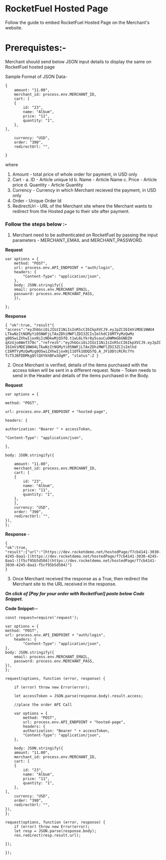 
# RocketFuel Hosted Page

Follow the guide to embed RocketFuel Hosted Page on the Merchant's website.

  
  

# Prerequistes:-

Merchant should send below JSON input details to display the same on RocketFuel hosted page

Sample Format of JSON Data-

  

	{
		amount: "11.00",
		merchant_id: process.env.MERCHANT_ID,
		cart: [
		{
			id: "23",
			name: "Album",
			price: "11",
			quantity: "1",
		},
	],

		currency: "USD",
		order: "390",
		redirectUrl: "",

	}

where

1. Amount - total price of whole order for payment, in USD only
2. Cart - 
	a. ID - Article unique Id
	b. Name - Article Name
	c. Price - Article price
	d. Quantity - Article Quantity
3. Currency - Currency in which Merchant recieved the payment, in USD only
4. Order - Unique Order Id
5. RedirectUrl - URL of the Merchant site where the Merchant wants to redirect from the Hosted page to their site after payment. 

### Follow the steps below :-

1. Merchant need to be authenticated on RocketFuel by passing the input parameters - MERCHANT_EMAIL and MERCHANT_PASSWORD.
  

**Request**

  

	var options = {
		method: "POST",
		url: process.env.API_ENDPOINT + "auth/login",
		headers: {
			"Content-Type": "application/json",
		},
		body: JSON.stringify({
		email: process.env.MERCHANT_EMAIL,
		password: process.env.MERCHANT_PASS,
		}),

	};

  

**Response**

  

    { "ok":true, "result"{ "access":"eyJhbGciOiJIUzI1NiIsInR5cCI6IkpXVCJ9.eyJpZCI6ImViMDE1NWU4 LTkwNzItNGMyYi05NWFjLTAxZDhiMWFlZDI3ZCIsImlhdCI6MTYyMzQwMz g0OSwiZXhwIjoxNjIzNDkwMjQ5fQ.t1wL6LYkr8y5sauCuOWMmGbGNDZH qXzUjo6WeT370c","refresh":"eyJhbGciOiJIUzI1NiIsInR5cCI6IkpXVCJ9.eyJpZC I6ImViMDE1NWU4LTkwNzItNGMyYi05NWFjLTAxZDhiMWFlZDI3ZCIsImlhd CI6MTYyMzQwMzg0OSwiZXhwIjoxNjI1OTk1ODQ5fQ.A_JF1ODtcRCRc7Yn TcT5JBFDDMkgQtlQXYkhBFw3dgM", "status":2 }


2. Once Merchant is verified, details of the items purchased with the access token will be sent in a different request. 
Note - Token needs to send in the Header and details of the items purchased in the Body.
  

**Request**

    var options = {
    
    method: "POST",
    
    url: process.env.API_ENDPOINT + "hosted-page",
    
    headers: {
    
    authorization: "Bearer " + accessToken,
    
    "Content-Type": "application/json",
    
    },
    
    body: JSON.stringify({
    
	    amount: "11.00",
	    merchant_id: process.env.MERCHANT_ID,
	    cart: [
	    {
		    id: "23",
		    name: "Album",
		    price: "11",
		    quantity: "1",
	    },
	    ],
	    currency: "USD",
	    order: "390",
	    redirectUrl: "",
    }),
    };

**Response** -

    {
    "ok":true,
    "result":{"url":"[https://dev.rocketdemo.net/hostedPage/f7cb4141-3030-4245-8aa1-](https://dev.rocketdemo.net/hostedPage/f7cb4141-3030-4245-8aa1-)[f5cf95b5d504](https://dev.rocketdemo.net/hostedPage/f7cb4141-3030-4245-8aa1-f5cf95b5d504)"}
    }


3. Once Merchant received the response as a True, then redirect the Merchant site to the URL received in the response.

  
  

***On click of [Pay for your order with RocketFuel] paste below Code Snippet.***

**Code Snippet--**

  

	const request=require('request');

	var options = {
	method: "POST",
	url: process.env.API_ENDPOINT + "auth/login",
		headers: {
			"Content-Type": "application/json",
	},
	body: JSON.stringify({
		email: process.env.MERCHANT_EMAIL,
		password: process.env.MERCHANT_PASS,
	}),
	};

	request(options, function (error, response) {

		if (error) throw new Error(error);

		let accessToken = JSON.parse(response.body).result.access;

		//place the order API Call

		var options = {
			method: "POST",
			url: process.env.API_ENDPOINT + "hosted-page",
			headers: {
			authorization: "Bearer " + accessToken,
			"Content-Type": "application/json",
		},

		body: JSON.stringify({
		amount: "11.00",
		merchant_id: process.env.MERCHANT_ID,
		cart: [
		{
			id: "23",
			name: "Album",
			price: "11",
			quantity: "1",
		},
	],
		currency: "USD",
		order: "390",
		redirectUrl: "",
	}),
	};

	request(options, function (error, response) {
		if (error) throw new Error(error);
		let resp = JSON.parse(response.body);
		res.redirect(resp.result.url);

	});

	});
